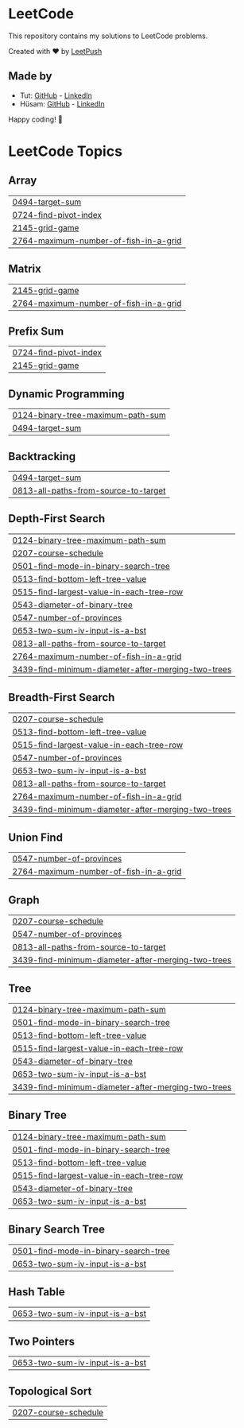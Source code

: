 # LeetCode

This repository contains my solutions to LeetCode problems.

Created with :heart: by [LeetPush](https://github.com/husamahmud/LeetPush)

 ## Made by 
 - Tut: [GitHub](https://github.com/TutTrue) - [LinkedIn](https://www.linkedin.com/in/mahmoud-hamdy-8b6825245/)
 - Hüsam: [GitHub](https://github.com/husamahmud) - [LinkedIn](https://www.linkedin.com/in/husamahmud/)

 Happy coding! 🚀
<!---LeetCode Topics Start-->
# LeetCode Topics
## Array
|  |
| ------- |
| [0494-target-sum](https://github.com/SHANKARALINGAM7/Leetcode/tree/master/0494-target-sum) |
| [0724-find-pivot-index](https://github.com/SHANKARALINGAM7/Leetcode/tree/master/0724-find-pivot-index) |
| [2145-grid-game](https://github.com/SHANKARALINGAM7/Leetcode/tree/master/2145-grid-game) |
| [2764-maximum-number-of-fish-in-a-grid](https://github.com/SHANKARALINGAM7/Leetcode/tree/master/2764-maximum-number-of-fish-in-a-grid) |
## Matrix
|  |
| ------- |
| [2145-grid-game](https://github.com/SHANKARALINGAM7/Leetcode/tree/master/2145-grid-game) |
| [2764-maximum-number-of-fish-in-a-grid](https://github.com/SHANKARALINGAM7/Leetcode/tree/master/2764-maximum-number-of-fish-in-a-grid) |
## Prefix Sum
|  |
| ------- |
| [0724-find-pivot-index](https://github.com/SHANKARALINGAM7/Leetcode/tree/master/0724-find-pivot-index) |
| [2145-grid-game](https://github.com/SHANKARALINGAM7/Leetcode/tree/master/2145-grid-game) |
## Dynamic Programming
|  |
| ------- |
| [0124-binary-tree-maximum-path-sum](https://github.com/SHANKARALINGAM7/Leetcode/tree/master/0124-binary-tree-maximum-path-sum) |
| [0494-target-sum](https://github.com/SHANKARALINGAM7/Leetcode/tree/master/0494-target-sum) |
## Backtracking
|  |
| ------- |
| [0494-target-sum](https://github.com/SHANKARALINGAM7/Leetcode/tree/master/0494-target-sum) |
| [0813-all-paths-from-source-to-target](https://github.com/SHANKARALINGAM7/Leetcode/tree/master/0813-all-paths-from-source-to-target) |
## Depth-First Search
|  |
| ------- |
| [0124-binary-tree-maximum-path-sum](https://github.com/SHANKARALINGAM7/Leetcode/tree/master/0124-binary-tree-maximum-path-sum) |
| [0207-course-schedule](https://github.com/SHANKARALINGAM7/Leetcode/tree/master/0207-course-schedule) |
| [0501-find-mode-in-binary-search-tree](https://github.com/SHANKARALINGAM7/Leetcode/tree/master/0501-find-mode-in-binary-search-tree) |
| [0513-find-bottom-left-tree-value](https://github.com/SHANKARALINGAM7/Leetcode/tree/master/0513-find-bottom-left-tree-value) |
| [0515-find-largest-value-in-each-tree-row](https://github.com/SHANKARALINGAM7/Leetcode/tree/master/0515-find-largest-value-in-each-tree-row) |
| [0543-diameter-of-binary-tree](https://github.com/SHANKARALINGAM7/Leetcode/tree/master/0543-diameter-of-binary-tree) |
| [0547-number-of-provinces](https://github.com/SHANKARALINGAM7/Leetcode/tree/master/0547-number-of-provinces) |
| [0653-two-sum-iv-input-is-a-bst](https://github.com/SHANKARALINGAM7/Leetcode/tree/master/0653-two-sum-iv-input-is-a-bst) |
| [0813-all-paths-from-source-to-target](https://github.com/SHANKARALINGAM7/Leetcode/tree/master/0813-all-paths-from-source-to-target) |
| [2764-maximum-number-of-fish-in-a-grid](https://github.com/SHANKARALINGAM7/Leetcode/tree/master/2764-maximum-number-of-fish-in-a-grid) |
| [3439-find-minimum-diameter-after-merging-two-trees](https://github.com/SHANKARALINGAM7/Leetcode/tree/master/3439-find-minimum-diameter-after-merging-two-trees) |
## Breadth-First Search
|  |
| ------- |
| [0207-course-schedule](https://github.com/SHANKARALINGAM7/Leetcode/tree/master/0207-course-schedule) |
| [0513-find-bottom-left-tree-value](https://github.com/SHANKARALINGAM7/Leetcode/tree/master/0513-find-bottom-left-tree-value) |
| [0515-find-largest-value-in-each-tree-row](https://github.com/SHANKARALINGAM7/Leetcode/tree/master/0515-find-largest-value-in-each-tree-row) |
| [0547-number-of-provinces](https://github.com/SHANKARALINGAM7/Leetcode/tree/master/0547-number-of-provinces) |
| [0653-two-sum-iv-input-is-a-bst](https://github.com/SHANKARALINGAM7/Leetcode/tree/master/0653-two-sum-iv-input-is-a-bst) |
| [0813-all-paths-from-source-to-target](https://github.com/SHANKARALINGAM7/Leetcode/tree/master/0813-all-paths-from-source-to-target) |
| [2764-maximum-number-of-fish-in-a-grid](https://github.com/SHANKARALINGAM7/Leetcode/tree/master/2764-maximum-number-of-fish-in-a-grid) |
| [3439-find-minimum-diameter-after-merging-two-trees](https://github.com/SHANKARALINGAM7/Leetcode/tree/master/3439-find-minimum-diameter-after-merging-two-trees) |
## Union Find
|  |
| ------- |
| [0547-number-of-provinces](https://github.com/SHANKARALINGAM7/Leetcode/tree/master/0547-number-of-provinces) |
| [2764-maximum-number-of-fish-in-a-grid](https://github.com/SHANKARALINGAM7/Leetcode/tree/master/2764-maximum-number-of-fish-in-a-grid) |
## Graph
|  |
| ------- |
| [0207-course-schedule](https://github.com/SHANKARALINGAM7/Leetcode/tree/master/0207-course-schedule) |
| [0547-number-of-provinces](https://github.com/SHANKARALINGAM7/Leetcode/tree/master/0547-number-of-provinces) |
| [0813-all-paths-from-source-to-target](https://github.com/SHANKARALINGAM7/Leetcode/tree/master/0813-all-paths-from-source-to-target) |
| [3439-find-minimum-diameter-after-merging-two-trees](https://github.com/SHANKARALINGAM7/Leetcode/tree/master/3439-find-minimum-diameter-after-merging-two-trees) |
## Tree
|  |
| ------- |
| [0124-binary-tree-maximum-path-sum](https://github.com/SHANKARALINGAM7/Leetcode/tree/master/0124-binary-tree-maximum-path-sum) |
| [0501-find-mode-in-binary-search-tree](https://github.com/SHANKARALINGAM7/Leetcode/tree/master/0501-find-mode-in-binary-search-tree) |
| [0513-find-bottom-left-tree-value](https://github.com/SHANKARALINGAM7/Leetcode/tree/master/0513-find-bottom-left-tree-value) |
| [0515-find-largest-value-in-each-tree-row](https://github.com/SHANKARALINGAM7/Leetcode/tree/master/0515-find-largest-value-in-each-tree-row) |
| [0543-diameter-of-binary-tree](https://github.com/SHANKARALINGAM7/Leetcode/tree/master/0543-diameter-of-binary-tree) |
| [0653-two-sum-iv-input-is-a-bst](https://github.com/SHANKARALINGAM7/Leetcode/tree/master/0653-two-sum-iv-input-is-a-bst) |
| [3439-find-minimum-diameter-after-merging-two-trees](https://github.com/SHANKARALINGAM7/Leetcode/tree/master/3439-find-minimum-diameter-after-merging-two-trees) |
## Binary Tree
|  |
| ------- |
| [0124-binary-tree-maximum-path-sum](https://github.com/SHANKARALINGAM7/Leetcode/tree/master/0124-binary-tree-maximum-path-sum) |
| [0501-find-mode-in-binary-search-tree](https://github.com/SHANKARALINGAM7/Leetcode/tree/master/0501-find-mode-in-binary-search-tree) |
| [0513-find-bottom-left-tree-value](https://github.com/SHANKARALINGAM7/Leetcode/tree/master/0513-find-bottom-left-tree-value) |
| [0515-find-largest-value-in-each-tree-row](https://github.com/SHANKARALINGAM7/Leetcode/tree/master/0515-find-largest-value-in-each-tree-row) |
| [0543-diameter-of-binary-tree](https://github.com/SHANKARALINGAM7/Leetcode/tree/master/0543-diameter-of-binary-tree) |
| [0653-two-sum-iv-input-is-a-bst](https://github.com/SHANKARALINGAM7/Leetcode/tree/master/0653-two-sum-iv-input-is-a-bst) |
## Binary Search Tree
|  |
| ------- |
| [0501-find-mode-in-binary-search-tree](https://github.com/SHANKARALINGAM7/Leetcode/tree/master/0501-find-mode-in-binary-search-tree) |
| [0653-two-sum-iv-input-is-a-bst](https://github.com/SHANKARALINGAM7/Leetcode/tree/master/0653-two-sum-iv-input-is-a-bst) |
## Hash Table
|  |
| ------- |
| [0653-two-sum-iv-input-is-a-bst](https://github.com/SHANKARALINGAM7/Leetcode/tree/master/0653-two-sum-iv-input-is-a-bst) |
## Two Pointers
|  |
| ------- |
| [0653-two-sum-iv-input-is-a-bst](https://github.com/SHANKARALINGAM7/Leetcode/tree/master/0653-two-sum-iv-input-is-a-bst) |
## Topological Sort
|  |
| ------- |
| [0207-course-schedule](https://github.com/SHANKARALINGAM7/Leetcode/tree/master/0207-course-schedule) |
<!---LeetCode Topics End-->